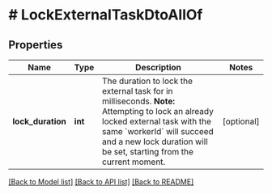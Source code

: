 # # LockExternalTaskDtoAllOf

## Properties

Name | Type | Description | Notes
------------ | ------------- | ------------- | -------------
**lock_duration** | **int** | The duration to lock the external task for in milliseconds. **Note:** Attempting to lock an already locked external task with the same &#x60;workerId&#x60; will succeed and a new lock duration will be set, starting from the current moment. | [optional]

[[Back to Model list]](../../README.md#models) [[Back to API list]](../../README.md#endpoints) [[Back to README]](../../README.md)
